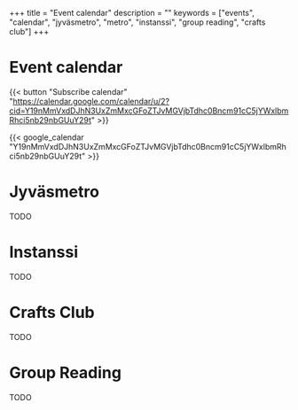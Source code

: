+++
title = "Event calendar"
description = ""
keywords = ["events", "calendar", "jyväsmetro", "metro", "instanssi", "group reading", "crafts club"]
+++

# Event calendar

{{< button "Subscribe calendar" "https://calendar.google.com/calendar/u/2?cid=Y19nMmVxdDJhN3UxZmMxcGFoZTJvMGVjbTdhc0Bncm91cC5jYWxlbmRhci5nb29nbGUuY29t" >}}

{{< google_calendar "Y19nMmVxdDJhN3UxZmMxcGFoZTJvMGVjbTdhc0Bncm91cC5jYWxlbmRhci5nb29nbGUuY29t" >}}

# Jyväsmetro

TODO

# Instanssi

TODO

# Crafts Club

TODO

# Group Reading

TODO
